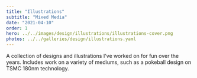 ```yaml
---
title: "Illustrations"
subtitle: "Mixed Media"
date: "2021-04-10"
order: 1
hero: ../../images/design/illustrations/illustrations-cover.png
photos: ../../galleries/design/illustrations.yaml
---
```


A collection of designs and illustrations I've worked on for fun over the years. Includes work on a variety of mediums, such as a pokeball design on TSMC 180nm technology.